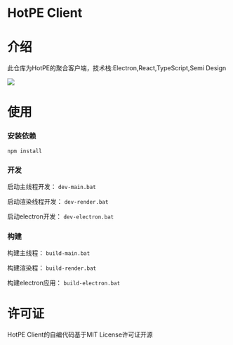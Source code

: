 # HotPE Client

# 介绍

此仓库为HotPE的聚合客户端，技术栈:Electron,React,TypeScript,Semi Design

![](https://p2.myzwq.com/i/2022/11/19/637864867904d.png)

# 使用

### 安装依赖
`npm install`

### 开发
启动主线程开发：
`dev-main.bat`

启动渲染线程开发：
`dev-render.bat`

启动electron开发：
`dev-electron.bat`

### 构建
构建主线程：
`build-main.bat`

构建渲染程：
`build-render.bat`

构建electron应用：
`build-electron.bat`

# 许可证
HotPE Client的自编代码基于MIT License许可证开源
